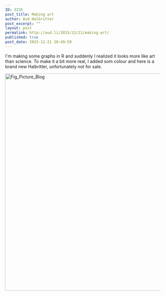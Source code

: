 ```yaml
---
ID: 3235
post_title: Making art
author: Aud Halbritter
post_excerpt: ""
layout: post
permalink: http://aud.li/2015/12/21/making-art/
published: true
post_date: 2015-12-21 20:49:59
---
```

I'm making some graphs in R and suddenly I realized it looks more like art than science. To make it a bit more real, I added som colour and here is a brand new Halbritter, unfortunately not for sale.

<img class="alignnone size-large wp-image-3238" src="http://aud.li/wp-content/uploads/2015/12/Fig_Picture_Blog-1024x799.jpg" alt="Fig_Picture_Blog" width="900" height="702" />

&nbsp;